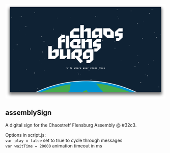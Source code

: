 ![](./docs/preview.png)

## assemblySign
A digital sign for the Chaostreff Flensburg Assembly @ #32c3.

Options in script.js:  
`var play = false` set to true to cycle through messages  
`var waitTime = 20000` animation timeout in ms
